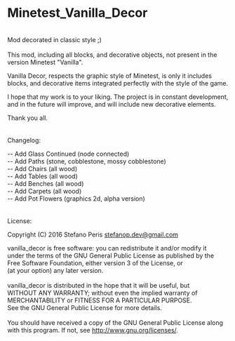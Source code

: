 # Minetest_Vanilla_Decor
<br>
Mod decorated in classic style ;)
<br>
<br>
This mod, including all blocks, and decorative objects, not present in the version Minetest "Vanilla".<br>

Vanilla Decor, respects the graphic style of Minetest, is only it includes blocks, and decorative items integrated perfectly with the style of the game.<br>

I hope that my work is to your liking. The project is in constant development, and in the future will improve, and will include new decorative elements.<br>

Thank you all.<br>
<br>
<br>
Changelog:<br>

-- Add Glass Continued (node connected)<br>
-- Add Paths (stone, cobblestone, mossy cobblestone)<br>
-- Add Chairs (all wood)<br>
-- Add Tables (all wood)<br>
-- Add Benches (all wood)<br>
-- Add Carpets (all wood)<br>
-- Add Pot Flowers (graphics 2d, alpha version)
<br>
<br>
<br>
License:<br>

 Copyright (C) 2016 Stefano <StepDevelop> Peris <stefanop.dev@gmail.com><br>
 
 vanilla_decor is free software: you can redistribute it and/or modify it<br>
 under the terms of the GNU General Public License as published by the<br>
 Free Software Foundation, either version 3 of the License, or<br>
 (at your option) any later version.<br>
 <br>
 vanilla_decor is distributed in the hope that it will be useful, but<br>
 WITHOUT ANY WARRANTY; without even the implied warranty of<br>
 MERCHANTABILITY or FITNESS FOR A PARTICULAR PURPOSE.<br>
 See the GNU General Public License for more details.<br>
 <br>
 You should have received a copy of the GNU General Public License along<br>
 with this program.  If not, see <http://www.gnu.org/licenses/>.<br>
<br>
